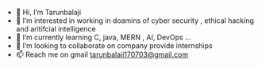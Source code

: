- 👋 Hi, I’m Tarunbalaji
- 👀 I’m interested in working in doamins of cyber security , ethical hacking and aritifcial intelligence
- 🌱 I’m currently learning  C, java, MERN , AI, DevOps  ...
- 💞️ I’m looking to collaborate on company provide internships
- 📫 Reach me on gmail tarunbalaji170703@gmail.com

<!---
Tarunbalaji2003/Tarunbalaji2003 is a ✨ special ✨ repository because its `README.md` (this file) appears on your GitHub profile.
You can click the Preview link to take a look at your changes.
--->
